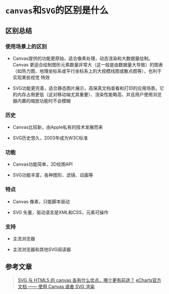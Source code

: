 # `canvas`和`SVG`的区别是什么

## 区别总结

### 使用场景上的区别

 * Canvas提供的功能更原始，适合像素处理，动态渲染和大数据量绘制。Canvas 更适合绘制图形元素数量非常大（这一般是由数据量大导致）的图表（如热力图、地理坐标系或平行坐标系上的大规模线图或散点图等），也利于实现某些视觉 特效
 
 * SVG功能更完善，适合静态图片展示，高保真文档查看和打印的应用场景。它的内存占用更低（这对移动端尤其重要）、渲染性能略高、并且用户使用浏览器内置的缩放功能时不会模糊

### 历史

 * Canvas比较新，由Apple私有的技术发展而来
 
 * SVG历史悠久，2003年成为W3C标准
 
### 功能

 * Canvas功能简单，2D绘图API
 
 * SVG功能丰富，各种图形、滤镜、动画等
 
### 特点

 * Canvas 像素，只能脚本驱动
 
 * SVG 矢量，驱动语言是XML和CSS，元素可操作
 
### 支持

 * 主流浏览器
 
 * 主流浏览器和其他SVG阅读器

## 参考文章

> [SVG 与 HTML5 的 canvas 各有什么优点，哪个更有前途？](https://www.zhihu.com/question/19690014/answer/21575118)
> [eCharts官方文档 —— 使用 Canvas 或者 SVG 渲染](https://echarts.apache.org/zh/tutorial.html#%E4%BD%BF%E7%94%A8%20Canvas%20%E6%88%96%E8%80%85%20SVG%20%E6%B8%B2%E6%9F%93)

